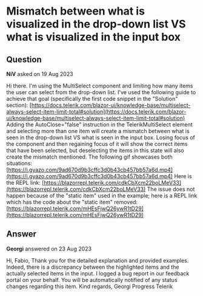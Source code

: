 # Mismatch between what is visualized in the drop-down list VS what is visualized in the input box

## Question

**NiV** asked on 19 Aug 2023

Hi there. I'm using the MultiSelect component and limiting how many items the user can select from the drop-down list. I've used the following guide to achieve that goal (specifically the first code snippet in the "Solution" section): [https://docs.telerik.com/blazor-ui/knowledge-base/multiselect-always-select-item-limit-total#solution](https://docs.telerik.com/blazor-ui/knowledge-base/multiselect-always-select-item-limit-total#solution) Adding the AutoClose="false" instruction in the TelerikMultiSelect element and selecting more than one item will create a mismatch between what is seen in the drop-down list VS what is seen in the input box. Losing focus of the component and then regaining focus of it will show the correct items that have been selected, but deselecting the items in this state will also create the mismatch mentioned. The following gif showcases both situations: [https://i.gyazo.com/9ad670d9b3cffc3d0b43cb457bb57a6d.mp4](https://i.gyazo.com/9ad670d9b3cffc3d0b43cb457bb57a6d.mp4) Here is the REPL link: [https://blazorrepl.telerik.com/cdkCbXcm22boLMeV33](https://blazorrepl.telerik.com/cdkCbXcm22boLMeV33) The issue does not happen because of the "static item" used in the example; here is a REPL link which has the code about the "static item" removed: [https://blazorrepl.telerik.com/mHEsFjwQ26ywR1tD29](https://blazorrepl.telerik.com/mHEsFjwQ26ywR1tD29)

## Answer

**Georgi** answered on 23 Aug 2023

Hi, Fabio, Thank you for the detailed explanation and provided examples. Indeed, there is a discrepancy between the highlighted items and the actually selected items in the input. I logged a bug report in our feedback portal on your behalf. You will be automatically notified of any status changes regarding this item. Kind regards, Georgi Progress Telerik
